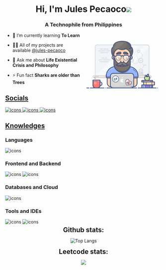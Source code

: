 
<h1 align="center">Hi, I'm Jules Pecaoco<img width="30px" src="https://raw.githubusercontent.com/iampavangandhi/iampavangandhi/master/gifs/Hi.gif"></h1>
<h3 font-size="20" align="center">A Technophile from Philippines</h3>


- 🌱 I’m currently learning **To Learn** <img align="right" style="width:16rem; height:auto" src="https://raw.githubusercontent.com/Elanza-48/Elanza-48/41a4790484e268102dfdab2b7c59d440d3ffafab/resources/img/geek.gif"/>

- 👨‍💻 All of my projects are available [@jules-pecaoco](https://jules-pecaoco.github.io/reactjs-portfolio/)

- 💬 Ask me about **Life Existential Crisis and Philosophy**

- ⚡ Fun fact **Sharks are older than Trees**

<h2 align="left"><u><b>Socials</b></u></h2> 
<a href="https://www.instagram.com/jules.susz/" target="_blank">
  <img a src="https://skillicons.dev/icons?i=instagram&perline=4" alt="icons"/>
</a>
<a href="https://mail.google.com/mail/?view=cm&fs=1&tf=1&to=julesalfonzp@gmail.com" target="_blank">
  <img a src="https://skillicons.dev/icons?i=gmail&perline=4" alt="icons"/>
</a>
<a href="https://www.linkedin.com/in/julesalfonzpecaoco/" target="_blank">
  <img a src="https://skillicons.dev/icons?i=linkedin&perline=4" alt="icons"/>
</a>

<h2 align="left"><u><b>Knowledges</b></u></h2> 

  
<h3 align="left">Languages</h3>
<img a src="https://skillicons.dev/icons?i=python,java,javascript&perline=4" alt="icons"/>
<h3 align="left">Frontend and Backend</h3>
<img a src="https://skillicons.dev/icons?i=css,html,react,bootstrap,jquery, vite&perline=5" alt="icons"/>
<img a src="https://skillicons.dev/icons?i=flask&perline=1" alt="icons"/></div>
<h3 align="left">Databases and Cloud</h3>
<img a src="https://skillicons.dev/icons?i=mysql,sqlite,firebase&perline=5" alt="icons"/>
<h3 align="left">Tools and IDEs</h3>
<img a src="https://skillicons.dev/icons?i=figma,photoshop&perline=5" alt="icons"/>
<img a src="https://skillicons.dev/icons?i=idea,vscode&perline=5" alt="icons"/>

<div align="center">
<h2 align="center" style="margin: 5px 10px;">Github stats:</h2> 

![Top Langs](https://github-readme-stats.vercel.app/api/top-langs/?username=jules-pecaoco&layout=compact&theme=dark)
</div>

<div align="center">
<h2 align="center" style="margin: 5px 10px;">Leetcode stats:</h2> 

![](https://leetcard.jacoblin.cool/jules-pecaoco?)

</div>







